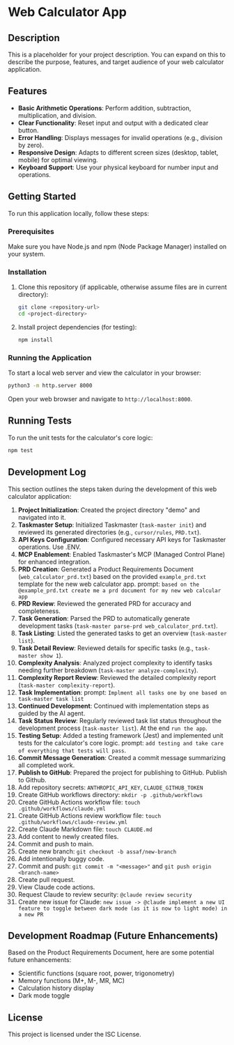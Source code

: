 # Web Calculator App

## Description

This is a placeholder for your project description. You can expand on this to describe the purpose, features, and target audience of your web calculator application.

## Features

-   **Basic Arithmetic Operations**: Perform addition, subtraction, multiplication, and division.
-   **Clear Functionality**: Reset input and output with a dedicated clear button.
-   **Error Handling**: Displays messages for invalid operations (e.g., division by zero).
-   **Responsive Design**: Adapts to different screen sizes (desktop, tablet, mobile) for optimal viewing.
-   **Keyboard Support**: Use your physical keyboard for number input and operations.

## Getting Started

To run this application locally, follow these steps:

### Prerequisites

Make sure you have Node.js and npm (Node Package Manager) installed on your system.

### Installation

1.  Clone this repository (if applicable, otherwise assume files are in current directory):

    ```bash
    git clone <repository-url>
    cd <project-directory>
    ```

2.  Install project dependencies (for testing):

    ```bash
    npm install
    ```

### Running the Application

To start a local web server and view the calculator in your browser:

```bash
python3 -m http.server 8000
```

Open your web browser and navigate to `http://localhost:8000`.

## Running Tests

To run the unit tests for the calculator's core logic:

```bash
npm test
```

## Development Log

This section outlines the steps taken during the development of this web calculator application:

1.  **Project Initialization**: Created the project directory "demo" and navigated into it.
2.  **Taskmaster Setup**: Initialized Taskmaster (`task-master init`) and reviewed its generated directories (e.g., `cursor/rules`, `PRD.txt`).
3.  **API Keys Configuration**: Configured necessary API keys for Taskmaster operations. Use .ENV.
4.  **MCP Enablement**: Enabled Taskmaster's MCP (Managed Control Plane) for enhanced integration.
5.  **PRD Creation**: Generated a Product Requirements Document (`web_calculator_prd.txt`) based on the provided `example_prd.txt` template for the new web calculator app. prompt: `based on the @example_prd.txt create me a prd document for my new web calcular app`
6.  **PRD Review**: Reviewed the generated PRD for accuracy and completeness.
7.  **Task Generation**: Parsed the PRD to automatically generate development tasks (`task-master parse-prd web_calculator_prd.txt`).
8.  **Task Listing**: Listed the generated tasks to get an overview (`task-master list`).
9.  **Task Detail Review**: Reviewed details for specific tasks (e.g., `task-master show 1`).
10. **Complexity Analysis**: Analyzed project complexity to identify tasks needing further breakdown (`task-master analyze-complexity`).
11. **Complexity Report Review**: Reviewed the detailed complexity report (`task-master complexity-report`).
12. **Task Implementation**: prompt: `Implment all tasks one by one based on task-master task list`
13. **Continued Development**: Continued with implementation steps as guided by the AI agent. 
14. **Task Status Review**: Regularly reviewed task list status throughout the development process (`task-master list`). At the end `run the app`.
15. **Testing Setup**: Added a testing framework (Jest) and implemented unit tests for the calculator's core logic. prompt: `add testing and take care of everything that tests will pass`.
16. **Commit Message Generation**: Created a commit message summarizing all completed work.
17. **Publish to GitHub**: Prepared the project for publishing to GitHub. Publish to Github.
18. Add repository secrets: `ANTHROPIC_API_KEY`, `CLAUDE_GITHUB_TOKEN`
19. Create GitHub workflows directory: `mkdir -p .github/workflows`
20. Create GitHub Actions workflow file: `touch .github/workflows/claude.yml`
21. Create GitHub Actions review workflow file: `touch .github/workflows/claude-review.yml`
22. Create Claude Markdown file: `touch CLAUDE.md`
23. Add content to newly created files.
24. Commit and push to main.
25. Create new branch: `git checkout -b assaf/new-branch`
26. Add intentionally buggy code.
27. Commit and push: `git commit -m "<message>"` and `git push origin <branch-name>`
28. Create pull request.
29. View Claude code actions.
30. Request Claude to review security: `@claude review security`
31. Create new issue for Claude: `new issue -> @claude implement a new UI feature to toggle between dark mode (as it is now to light mode) in a new PR`

## Development Roadmap (Future Enhancements)

Based on the Product Requirements Document, here are some potential future enhancements:

-   Scientific functions (square root, power, trigonometry)
-   Memory functions (M+, M-, MR, MC)
-   Calculation history display
-   Dark mode toggle

## License

This project is licensed under the ISC License.
